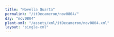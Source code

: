 ```yaml
---
title: "Novella Quarta"
permalink: "/itDecameron/nov0804/"
day: "nov0804"
plant-xml: "/assets/xml/itDecameron/nov0804.xml"
layout: "single-xml"
---
```

